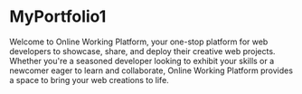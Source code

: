 # MyPortfolio1
Welcome to Online Working Platform, your one-stop platform for web developers to showcase, share, and deploy their creative web projects. Whether you're a seasoned developer looking to exhibit your skills or a newcomer eager to learn and collaborate, Online Working Platform provides a space to bring your web creations to life.
